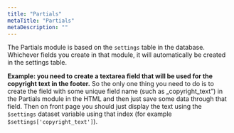 ```yaml
---
title: "Partials"
metaTitle: "Partials"
metaDescription: ""
---
```


The Partials module is based on the `settings` table in the database. Whichever fields you create in that module, it will automatically be created in the settings table. 

**Example: you need to create a textarea field that will be used for the copyright text in the footer.** So the only one thing you need to do is to create the field with some unique field name (such as „copyright_text”) in the Partials module in the HTML and then just save some data through that field. Then on front page you should just display the text using the `$settings` dataset variable using that index (for example `$settings['copyright_text']`).